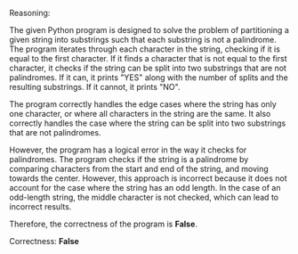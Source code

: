 Reasoning:

The given Python program is designed to solve the problem of partitioning a given string into substrings such that each substring is not a palindrome. The program iterates through each character in the string, checking if it is equal to the first character. If it finds a character that is not equal to the first character, it checks if the string can be split into two substrings that are not palindromes. If it can, it prints "YES" along with the number of splits and the resulting substrings. If it cannot, it prints "NO".

The program correctly handles the edge cases where the string has only one character, or where all characters in the string are the same. It also correctly handles the case where the string can be split into two substrings that are not palindromes.

However, the program has a logical error in the way it checks for palindromes. The program checks if the string is a palindrome by comparing characters from the start and end of the string, and moving towards the center. However, this approach is incorrect because it does not account for the case where the string has an odd length. In the case of an odd-length string, the middle character is not checked, which can lead to incorrect results.

Therefore, the correctness of the program is **False**.

Correctness: **False**
